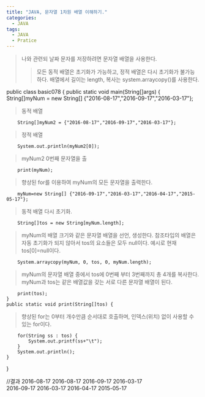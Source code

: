 ```yaml
---
title: "JAVA, 문자열 1차원 배열 이해하기."
categories:
  - JAVA
tags:
  - JAVA
  - Pratice
---
```


>나와 관련되 날짜 문자를 저장하려면 문자열 배열을 사용한다.
>>모든 동적 배열은 초기화가 가능하고, 정적 배열은 다시 초기화가 불가능 하다. 배열에서 길이는 length, 복사는 system.arraycopy()를 사용한다.

public class basic078 {
	public static void main(String[]args) {
		String[]myNum = new String[] {"2016-08-17","2016-09-17","2016-03-17"}; 
    
>동적 배열

		String[]myNum2 = {"2016-08-17","2016-09-17","2016-03-17"}; 
    
>정적 배열

		System.out.println(myNum2[0]);
    
> myNum2 0번째 문자열을 출

		print(myNum);
    
>향상된 for를 이용하여 myNum의 모든 문자열을 출력한다. 

		myNum=new String[] {"2016-09-17","2016-03-17","2016-04-17","2015-05-17"}; 

>동적 배열 다시 초기화.

		String[]tos = new String[myNum.length]; 
    
>myNum의 배열 크기와 같은 문자열 배열을 선언, 생성한다. 참조타입의 배열은 자동 초기화가 되지 않아서 tos의 요소들은 모두 null이다. 예시로 현재 tos[0]=null이다.

		System.arraycopy(myNum, 0, tos, 0, myNum.length); 
    
>myNum의 문자열 배열 중에서 tos에 0번째 부터 3번째까지 총 4개를 복사한다. myNum과 tos는 같은 배열값을 갖는 서로 다른 문자열 배열이 된다.

		print(tos);
	}
	public static void print(String[]tos) { 
    
>향상된 for는 0부터 개수만큼 순서대로 호출하며, 인덱스(위치) 없이 사용할 수 있는 for이다.

		for(String ss : tos) {
			System.out.printf(ss+"\t");
		}
		System.out.println();
	}
}

//결과
    2016-08-17
    2016-08-17	2016-09-17	2016-03-17	
    2016-09-17	2016-03-17	2016-04-17	2015-05-17	
